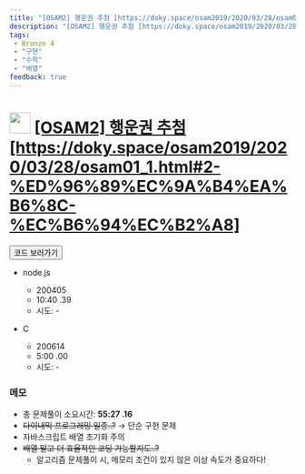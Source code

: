 ```yaml
---
title: "[OSAM2] 행운권 추첨 [https://doky.space/osam2019/2020/03/28/osam01_1.html#2-%ED%96%89%EC%9A%B4%EA%B6%8C-%EC%B6%94%EC%B2%A8]"
description: "[OSAM2] 행운권 추첨 [https://doky.space/osam2019/2020/03/28/osam01_1.html#2-%ED%96%89%EC%9A%B4%EA%B6%8C-%EC%B6%94%EC%B2%A8] 문제풀이"
tags: 
 - Bronze 4
 - "구현"
 - "수학"
 - "배열"
feedback: true
---
```

<h1><img src="https://doky.space/assets/icpclev/b4.svg" height="37px"> <a href="http://icpc.me/OSAM2">[OSAM2] 행운권 추첨 [https://doky.space/osam2019/2020/03/28/osam01_1.html#2-%ED%96%89%EC%9A%B4%EA%B6%8C-%EC%B6%94%EC%B2%A8]</a></h1>

<a href="https://github.com/DokySp/acmicpc-practice/tree/master/OSAM2"><button class="btn btn-info">코드 보러가기</button></a>

- node.js
  - 200405
  - 10:40 .39
  - 시도: -

- C
  - 200614
  - 5:00 .00
  - 시도: -


### 메모
 - 총 문제풀이 소요시간: **55:27 .16**
 - ~~다이내믹 프로그래밍 일종..?~~ → 단순 구현 문제
 - 자바스크립트 배열 초기화 주의
 - ~~배열 말고 더 효율적인 코딩 가능할지도..?~~
    - 알고리즘 문제풀이 시, 메모리 조건이 있지 않은 이상 속도가 중요하다!
